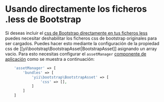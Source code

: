 Usando directamente los ficheros .less de Bootstrap
===================================================

Si deseas incluir el [css de Bootstrap directamente en tus ficheros less](https://getbootstrap.com/docs/3.4/customize/) puedes necesitar deshabilitar los ficheros css de bootstrap originales para ser cargados.
Puedes hacer esto mediante la configuración de la propiedad css de [[yii\bootstrap\BootstrapAsset|BootstrapAsset]] asignando
un array vacio.
Para esto necesitas configurar el `assetManager` [componente de aplicación](https://github.com/yiisoft/yii2/blob/master/docs/guide-es/structure-application-components.md) como se muestra a continuación:

```php
    'assetManager' => [
        'bundles' => [
            'yii\bootstrap\BootstrapAsset' => [
                'css' => [],
            ]
        ]
    ]
```
